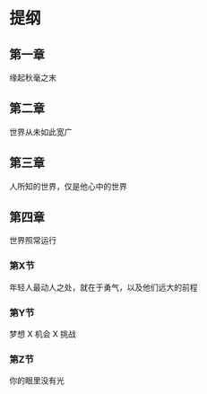 # 提纲

## 第一章
缘起秋毫之末

## 第二章
世界从未如此宽广

## 第三章
人所知的世界，仅是他心中的世界

## 第四章
世界照常运行


### 第X节
年轻人最动人之处，就在于勇气，以及他们远大的前程

### 第Y节
梦想 X 机会 X 挑战

### 第Z节
你的眼里没有光




